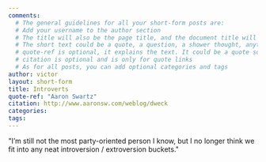 ```yaml
---
comments:
  # The general guidelines for all your short-form posts are:
  # Add your username to the author section
  # The title will also be the page title, and the document title will appear in the url address
  # The short text could be a quote, a question, a shower thought, anything really
  # quote-ref is optional, it explains the text. It could be a quote source, a location, a hashtag...
  # citation is optional and is only for quote links
  # As for all posts, you can add optional categories and tags
author: victor
layout: short-form
title: Introverts
quote-ref: "Aaron Swartz"
citation: http://www.aaronsw.com/weblog/dweck
categories:
tags:
---
```

<!-- Add your markdown here. See http://markdowntutorial.com/ for a getting-started guide -->
"I’m still not the most party-oriented person I know, but I no longer think we fit into any neat introversion / extroversion buckets."
